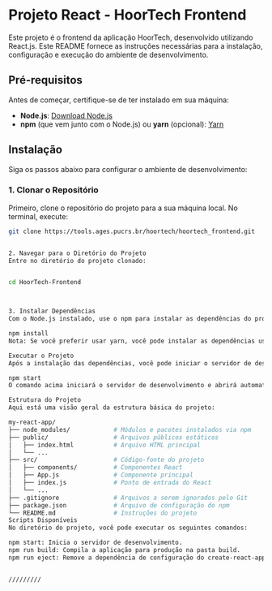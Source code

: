 # Projeto React - HoorTech Frontend

Este projeto é o frontend da aplicação HoorTech, desenvolvido utilizando React.js. Este README fornece as instruções necessárias para a instalação, configuração e execução do ambiente de desenvolvimento.

## Pré-requisitos

Antes de começar, certifique-se de ter instalado em sua máquina:

- **Node.js**: [Download Node.js](https://nodejs.org/)
- **npm** (que vem junto com o Node.js) ou **yarn** (opcional): [Yarn](https://yarnpkg.com/)

## Instalação

Siga os passos abaixo para configurar o ambiente de desenvolvimento:

### 1. Clonar o Repositório

Primeiro, clone o repositório do projeto para a sua máquina local. No terminal, execute:

```bash
git clone https://tools.ages.pucrs.br/hoortech/hoortech_frontend.git


2. Navegar para o Diretório do Projeto
Entre no diretório do projeto clonado:


cd HoorTech-Frontend



3. Instalar Dependências
Com o Node.js instalado, use o npm para instalar as dependências do projeto:

npm install
Nota: Se você preferir usar yarn, você pode instalar as dependências usando yarn install.

Executar o Projeto
Após a instalação das dependências, você pode iniciar o servidor de desenvolvimento local:

npm start
O comando acima iniciará o servidor de desenvolvimento e abrirá automaticamente a aplicação no seu navegador padrão. A aplicação estará disponível em http://localhost:3000.

Estrutura do Projeto
Aqui está uma visão geral da estrutura básica do projeto:

my-react-app/
├── node_modules/            # Módulos e pacotes instalados via npm
├── public/                  # Arquivos públicos estáticos
│   ├── index.html           # Arquivo HTML principal
│   └── ...
├── src/                     # Código-fonte do projeto
│   ├── components/          # Componentes React
│   ├── App.js               # Componente principal
│   ├── index.js             # Ponto de entrada do React
│   └── ...
├── .gitignore               # Arquivos a serem ignorados pelo Git
├── package.json             # Arquivo de configuração do npm
└── README.md                # Instruções do projeto
Scripts Disponíveis
No diretório do projeto, você pode executar os seguintes comandos:

npm start: Inicia o servidor de desenvolvimento.
npm run build: Compila a aplicação para produção na pasta build.
npm run eject: Remove a dependência de configuração do create-react-app.


/////////